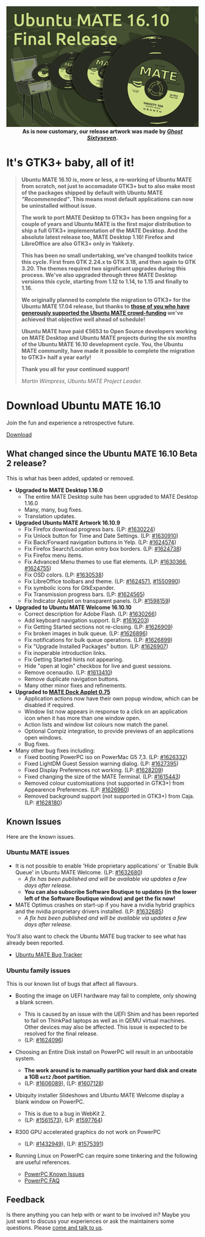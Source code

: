 <!--
.. title: Ubuntu MATE 16.10
.. slug: ubuntu-mate-yakkety-final-release
.. date: 2016-10-13 14:15:00 UTC
.. tags: Ubuntu,MATE,Yakkety,final,16.10
.. link:
.. description: Ubuntu MATE 16.10 (Yakkety Yak) Final Release
.. type: text
.. author: Martin Wimpress
-->

<div align="center">
<img src="/gallery/blog/ubuntu-mate-1610-final.png" alt="Ubuntu MATE 16.10 Final" /><br />
<b>As is now customary, our release artwork was made by <a href="https://www.youtube.com/channel/UCglkWuyZDppWD2BVsyI4r3A" target="_blank"><i>Ghost Sixtyseven</i></a>.</b>
</div>

# It's GTK3+ baby, all of it!

> **Ubuntu MATE 16.10 is, more or less, a re-working of Ubuntu
> MATE from scratch, not just to accomadate GTK3+ but to also make most
> of the packages shipped by default with Ubuntu MATE *"Recommeneded"*.
> This means most default applications can now be uninstalled without issue.**
>
> **The work to port MATE Desktop to GTK3+ has been ongoing for a couple
> of years and Ubuntu MATE is the first major distribution to ship a
> full GTK3+ implementation of the MATE Desktop. And the absolute latest
> release too, MATE Desktop 1.16! Firefox and LibreOffice are also GTK3+
> only in Yakkety.**
>
> **This has been no small undertaking, we've changed toolkits twice this
> cycle. First from GTK 2.24.x to GTK 3.18, and then again to GTK 3.20. The
> themes required two significant upgrades during this process.
> We've also upgraded through three MATE Desktop versions this cycle,
> starting from 1.12 to 1.14, to 1.15 and finally to 1.16.**
>
> **We originally planned to complete the migration to GTK3+ for the
> Ubuntu MATE 17.04 release, but thanks to [those of you who have generously
> supported the Ubuntu MATE crowd-funding](/donate/) we've achieved that
> objective well ahead of schedule!**
>
> **Ubuntu MATE have paid &euro;5653 to Open Source developers working
> on MATE Desktop and Ubuntu MATE projects during the six months of the
> Ubuntu MATE 16.10 development cycle. You, the Ubuntu MATE community,
> have made it possible to complete the migration to GTK3+ half a year
> early!**
>
> **Thank you all for your continued support!**
> 
> *Martin Wimpress, Ubuntu MATE Project Leader.*

<div class="bs-component">
    <div class="jumbotron">
        <h1>Download Ubuntu MATE 16.10</h1>
        <p>Join the fun and experience a retrospective future.</p>
        <a href="/download/" class="btn btn-primary btn-lg">Download</a>
        </p>
    </div>
</div>

## What changed since the Ubuntu MATE 16.10 Beta 2 release?

This is what has been added, updated or removed.

  * **Upgraded to MATE Desktop 1.16.0**
    * The entire MATE Desktop suite has been upgraded to MATE Desktop 1.16.0
    * Many, many, bug fixes.
    * Translation updates.    
  * **Upgraded Ubuntu MATE Artwork 16.10.9**
    * Fix Firefox download progress bars. (LP: [#1630224](https://bugs.launchpad.net/bugs/1630224))
    * Fix Unlock button for Time and Date Settings. (LP: [#1630910](https://bugs.launchpad.net/bugs/1630910))
    * Fix Back/Forward navigation buttons in Yelp. (LP: [#1624574](https://bugs.launchpad.net/bugs/1624574))
    * Fix Firefox Search/Location entry box borders. (LP: [#1624738](https://bugs.launchpad.net/bugs/1624738))
    * Fix Firefox menu items.
    * Fix Advanced Menu themes to use flat elements. (LP: [#1630366](https://bugs.launchpad.net/bugs/1630366), [#1624755](https://bugs.launchpad.net/bugs/1624755))
    * Fix OSD colors. (LP: [#1630538](https://bugs.launchpad.net/bugs/1630538))
    * Fix LibreOffice toolbars and theme. (LP: [#1624571](https://bugs.launchpad.net/bugs/1624571), [#1550990](https://bugs.launchpad.net/bugs/1550990))
    * Fix symbolic icons for GtkExpander.
    * Fix Transmission progress bars. (LP: [#1624565](https://bugs.launchpad.net/bugs/1624565))
    * Fix Indicator Applet on transparent panels. (LP: [#1598159](https://bugs.launchpad.net/bugs/1598159))
  * **Upgraded to Ubuntu MATE Welcome 16.10.10**
    * Correct description for Adobe Flash. (LP: [#1630266](https://bugs.launchpad.net/bugs/1630266))
    * Add keyboard navigation support. (LP: [#1616203](https://bugs.launchpad.net/bugs/1616203))
    * Fix Getting Started sections not re-closing. (LP: [#1626909](https://bugs.launchpad.net/bugs/1626909))
    * Fix broken images in bulk queue. (LP: [#1626896](https://bugs.launchpad.net/bugs/1626896))
    * Fix notifications for bulk queue operations. (LP: [#1626899](https://bugs.launchpad.net/bugs/1626899))
    * Fix "Upgrade Installed Packages" button. (LP: [#1626907](https://bugs.launchpad.net/bugs/1626907))
    * Fix inoperable introduction links.
    * Fix Getting Started hints not appearing.
    * Hide "open at login" checkbox for live and guest sessions.
    * Remove ocenaudio. (LP: [#1613410](https://bugs.launchpad.net/bugs/1613410))
    * Remove duplicate navigation buttons.    
    * Many other minor fixes and refinements.
  * **Upgraded to [MATE Dock Applet 0.75](https://github.com/robint99/mate-dock-applet/releases/tag/V0.75)**
    * Application actions now have their own popup window, which can be disabled if required.
    * Window list now appears in response to a click on an application icon when it has more than one window open.
    * Action lists and window list colours now match the panel.
    * Optional Compiz integration, to provide previews of an applications open windows.
    * Bug fixes.
  * Many other bug fixes including: 
    * Fixed booting PowerPC iso on PowerMac G5 7,3. (LP: [#1626332](https://bugs.launchpad.net/bugs/1626332))
    * Fixed LightDM Guest Session warning dialog. (LP: [#1627395](https://bugs.launchpad.net/bugs/1627395))
    * Fixed Display Preferences not working. (LP: [#1628209](https://bugs.launchpad.net/bugs/1628209))
    * Fixed changing the size of the MATE Terminal. (LP: [#1615443](https://bugs.launchpad.net/bugs/1615443))
    * Removed colour customisations (not supported in GTK3+) from Appearence Preferences. (LP: [#1626960](https://bugs.launchpad.net/bugs/1626960))
    * Removed background support (not supported in GTK3+) from Caja. (LP: [#1628180](https://bugs.launchpad.net/bugs/1628180))

## Known Issues

Here are the known issues.

### Ubuntu MATE issues

  * It is not possible to enable 'Hide proprietary applications' or 'Enable Bulk Queue' in Ubuntu MATE Welcome. (LP: [#1632680](https://bugs.launchpad.net/bugs/1632680))
    * *A fix has been published and will be available via updates a few days after release.*
    * **You can also subscribe Software Boutique to updates (in the lower left of the Software Boutique window) and get the fix now!**
  * MATE Optimus crashes on start-up if you have a nvidia hybrid graphics and the nvidia proprietary drivers installed. (LP: [#1632685](https://bugs.launchpad.net/bugs/1632685))
    * *A fix has been published and will be available via updates a few days after release.*

You'll also want to check the Ubuntu MATE bug tracker to see what has
already been reported.

  * [Ubuntu MATE Bug Tracker](https://bugs.launchpad.net/ubuntu-mate)

### Ubuntu family issues

This is our known list of bugs that affect all flavours.

  * Booting the image on UEFI hardware may fail to complete, only showing a blank screen.
    * This is caused by an issue with the UEFI Shim and has been reported
    to fail on ThinkPad laptops as well as in QEMU virtual machines. Other
    devices may also be affected. This issue is expected to be resolved
    for the final release.
    * (LP: [#1624096](https://bugs.launchpad.net/bugs/1624096))

  * Choosing an Entire Disk install on PowerPC will result in an unbootable system.
    * **The work around is to manually partition your hard disk and create a 1GB `ext2` /boot partition.**
    * (LP: [#1606089](https://bugs.launchpad.net/bugs/1606089)),
    (LP: [#1607128](https://bugs.launchpad.net/bugs/1607128))

  * Ubiquity installer Slideshows and Ubuntu MATE Welcome display a blank window on PowerPC.
    * This is due to a bug in WebKit 2.
    * (LP: [#1561573](https://bugs.launchpad.net/bugs/1561573)),
    (LP: [#1597764](https://bugs.launchpad.net/bugs/1597764))  

  * R300 GPU accelerated graphics do not work on PowerPC
    * (LP: [#1432949](https://bugs.launchpad.net/bugs/1432949)),
    (LP: [#1575391](https://bugs.launchpad.net/bugs/1575391))

  * Running Linux on PowerPC can require some tinkering and the following are useful references.
    * [PowerPC Known Issues](https://wiki.ubuntu.com/PowerPCKnownIssues)
    * [PowerPC FAQ](https://wiki.ubuntu.com/PowerPCFAQ)

## Feedback

Is there anything you can help with or want to be involved in? Maybe you just
want to discuss your experiences or ask the maintainers some questions. Please
[come and talk to us](https://ubuntu-mate.community/).

